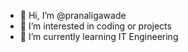 - 👋 Hi, I’m @pranaligawade
- 👀 I’m interested in coding or projects
- 🌱 I’m currently learning IT Engineering


<!---
pranaligawade/pranaligawade is a ✨ special ✨ repository because its `README.md` (this file) appears on your GitHub profile.
You can click the Preview link to take a look at your changes.
--->
